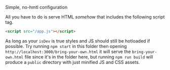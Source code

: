Simple, no-hmtl configuration

All you have to do is serve HTML *somehow* that includes the following script tag.

```html
<script src="/app.js"></script>
```

As long as your `isDev` is true styles and JS should still be hotloaded if possible. Try running `npm start` in this folder then opening `http://localhost:3000/bring-your-own.html` it will serve the `bring-your-own.html` file since it's in the folder here, but running `npm run build` will produce a `public` directory with just minified JS and CSS assets.
